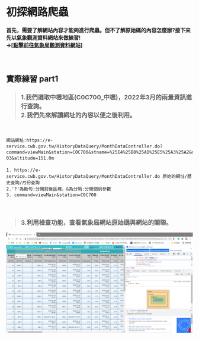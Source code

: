 # 初探網路爬蟲
#### 首先，需要了解網站內容才能夠進行爬蟲。但不了解原始碼的內容怎麼辦?接下來先以氣象觀測資料網站來做練習! <br> ->[[點擊前往氣象局觀測資料網站]](https://e-service.cwb.gov.tw/HistoryDataQuery/index.jsp)

<p><br></p>

 ## 實際練習 part1
> ### 1.我們選取中壢地區(C0C700_中壢)，2022年3月的雨量資訊進行查詢。<br>2.我們先來解讀網址的內容以便之後利用。
> 
<p><br></p>

``` 
網站網址:https://e-service.cwb.gov.tw/HistoryDataQuery/MonthDataController.do?command=viewMain&station=C0C700&stname=%25E4%25B8%25AD%25E5%25A3%25A2&datepicker=2022-03&altitude=151.0m 

1. https://e-service.cwb.gov.tw/HistoryDataQuery/MonthDataController.do 原始的網址/歷史查詢/月份查詢
2.'?'為斷句:分開前後區塊，&為分隔:分開個別參數
3. command=viewMain&station=C0C700
```
<p><br></p>

> ### 3.利用檢查功能，查看氣象局網站原始碼與網站的關聯。
<p align="center"><img src="https://raw.githubusercontent.com/luoyan109/web-crawler/main/image/%E6%AA%A2%E6%9F%A5.PNG" width=750px></p>

